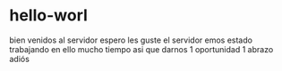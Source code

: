 # hello-worl
bien venidos al servidor espero les guste el servidor emos estado trabajando en ello mucho tiempo asi que darnos 1 oportunidad 1 abrazo adiós
